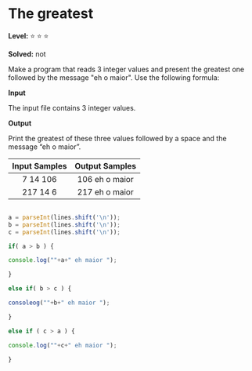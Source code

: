 # The greatest

**Level:** :star: :star: :star:

**Solved:** not

Make a program that reads 3 integer values and present the greatest one followed by the message "eh o maior". Use the following formula:


**Input**

The input file contains 3 integer values.

**Output**

Print the greatest of these three values followed by a space and the message “eh o maior”.

| Input Samples	| Output Samples |
|:--:|:--:|
|7 14 106 | 106 eh o maior |
| 217 14 6 | 217 eh o maior |

```javascript 

a = parseInt(lines.shift('\n'));
b = parseInt(lines.shift('\n'));
c = parseInt(lines.shift('\n'));

if( a > b ) {

console.log(""+a+" eh maior ");

}

else if( b > c ) {

consoleog(""+b+" eh maior ");

}

else if ( c > a ) {

console.log(""+c+" eh maior ");

}


```